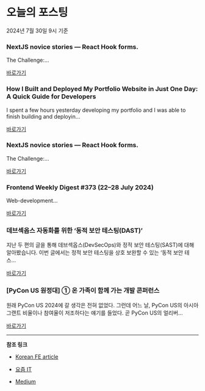 # 오늘의 포스팅 
2024년 7월 30일 9시 기준 

### NextJS novice stories — React Hook forms. 

 The Challenge:... 

 [바로가기](https://medium.com/m/signin?actionUrl=https%3A%2F%2Fmedium.com%2F_%2Fbookmark%2Fp%2F9c70bfefe9e9&operation=register&redirect=https%3A%2F%2Fmedium.com%2F%40tristanaburns%2Fnextjs-novice-stories-react-hook-forms-9c70bfefe9e9&source=---------0-84----------nextjs------bookmark_preview----af385219_7252_4a9c_b9f1_974e11e39fa6-------) 

### How I Built and Deployed My Portfolio Website in Just One Day: A Quick Guide for Developers 

 I spent a few hours yesterday developing my portfolio and I was able to finish building and deployin... 

 [바로가기](https://medium.com/m/signin?actionUrl=https%3A%2F%2Fmedium.com%2F_%2Fbookmark%2Fp%2F61d76f8e5a21&operation=register&redirect=https%3A%2F%2Fmedium.com%2F%40rukaiah%2Fhow-i-built-and-deployed-my-portfolio-website-in-just-one-day-a-quick-guide-for-developers-61d76f8e5a21&source=---------0-84----------front_end_development------bookmark_preview----b7962e04_41e1_413f_802e_346dc082f2ba-------) 

### NextJS novice stories — React Hook forms. 

 The Challenge:... 

 [바로가기](https://medium.com/m/signin?actionUrl=https%3A%2F%2Fmedium.com%2F_%2Fbookmark%2Fp%2F9c70bfefe9e9&operation=register&redirect=https%3A%2F%2Fmedium.com%2F%40tristanaburns%2Fnextjs-novice-stories-react-hook-forms-9c70bfefe9e9&source=---------0-84----------react------bookmark_preview----2f2e75f3_0e8d_4da5_9107_43c575e18750-------) 

### Frontend Weekly Digest #373 (22–28 July 2024) 

 Web-development... 

 [바로가기](https://medium.com/m/signin?actionUrl=https%3A%2F%2Fmedium.com%2F_%2Fbookmark%2Fp%2F89984e05a0ce&operation=register&redirect=https%3A%2F%2Ffrontender-ua.medium.com%2Ffrontend-weekly-digest-373-22-28-july-2024-89984e05a0ce&source=---------0-84----------javascript------bookmark_preview----4bfc375b_ff66_4155_9b38_7b3e4782afde-------) 

### 데브섹옵스 자동화를 위한 ‘동적 보안 테스팅(DAST)’ 

 지난 두 편의 글을 통해 데브섹옵스(DevSecOps)와 정적 보안 테스팅(SAST)에 대해 알아봤습니다. 이번 글에서는 정적 보안 테스팅을 상호 보완할 수 있는 ‘동적 보안 테스... 

 [바로가기](https://yozm.wishket.com/magazine/detail/2692/) 

### [PyCon US 원정대] ① 온 가족이 함께 가는 개발 콘퍼런스 

 원래 PyCon US 2024에 갈 생각은 전혀 없었다. 그런데 어느 날, PyCon US의 아시아 그랜트 비율이나 참여율이 저조하다는 얘기를 들었다. 곧 PyCon US의 얼리버... 

 [바로가기](https://yozm.wishket.com/magazine/detail/2689/) 

---

**참조 링크**

- [Korean FE article](https://kofearticle.substack.com) 

- [요즘 IT](https://yozm.wishket.com/magazine) 

- [Medium](https://medium.com) 

